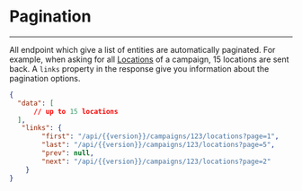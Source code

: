 # Pagination

---

All endpoint which give a list of entities are automatically paginated. For example, when asking for all [Locations](/docs/{{version}}/locations) of a campaign, 15 locations are sent back. A `links` property in the response give you information about the pagination options.

```json
{
  "data": [
      // up to 15 locations
  ],
   "links": {
        "first": "/api/{{version}}/campaigns/123/locations?page=1",
        "last": "/api/{{version}}/campaigns/123/locations?page=5",
        "prev": null,
        "next": "/api/{{version}}/campaigns/123/locations?page=2"
    }
}
```